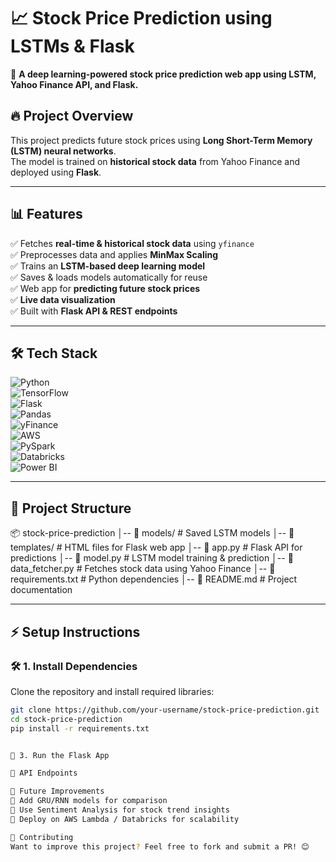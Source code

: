 # 📈 Stock Price Prediction using LSTMs & Flask

🚀 **A deep learning-powered stock price prediction web app using LSTM, Yahoo Finance API, and Flask.**  

## 🔥 Project Overview  
This project predicts future stock prices using **Long Short-Term Memory (LSTM) neural networks**.  
The model is trained on **historical stock data** from Yahoo Finance and deployed using **Flask**.  

---

## 📊 Features  
✅ Fetches **real-time & historical stock data** using `yfinance`  
✅ Preprocesses data and applies **MinMax Scaling**  
✅ Trains an **LSTM-based deep learning model**  
✅ Saves & loads models automatically for reuse  
✅ Web app for **predicting future stock prices**  
✅ **Live data visualization**  
✅ Built with **Flask API & REST endpoints**  

---

## 🛠️ Tech Stack  
![Python](https://img.shields.io/badge/Python-3776AB?style=for-the-badge&logo=python&logoColor=white)  
![TensorFlow](https://img.shields.io/badge/TensorFlow-FF6F00?style=for-the-badge&logo=tensorflow&logoColor=white)  
![Flask](https://img.shields.io/badge/Flask-000000?style=for-the-badge&logo=flask&logoColor=white)  
![Pandas](https://img.shields.io/badge/Pandas-150458?style=for-the-badge&logo=pandas&logoColor=white)  
![yFinance](https://img.shields.io/badge/Yahoo%20Finance-003366?style=for-the-badge)  
![AWS](https://img.shields.io/badge/AWS-FF9900?style=for-the-badge&logo=amazonaws&logoColor=white)  
![PySpark](https://img.shields.io/badge/PySpark-F7B500?style=for-the-badge&logo=apache-spark&logoColor=white)  
![Databricks](https://img.shields.io/badge/Databricks-FF3621?style=for-the-badge&logo=databricks&logoColor=white)  
![Power BI](https://img.shields.io/badge/Power%20BI-F2C811?style=for-the-badge&logo=power-bi&logoColor=white)  

---

## 📂 Project Structure  
📦 stock-price-prediction
│-- 📁 models/ # Saved LSTM models
│-- 📁 templates/ # HTML files for Flask web app
│-- 📄 app.py # Flask API for predictions
│-- 📄 model.py # LSTM model training & prediction
│-- 📄 data_fetcher.py # Fetches stock data using Yahoo Finance
│-- 📄 requirements.txt # Python dependencies
│-- 📄 README.md # Project documentation



---

## ⚡ Setup Instructions  

### 🛠️ **1. Install Dependencies**  
Clone the repository and install required libraries:  
```bash
git clone https://github.com/your-username/stock-price-prediction.git
cd stock-price-prediction
pip install -r requirements.txt


🚀 3. Run the Flask App

📌 API Endpoints

🚀 Future Improvements
🔹 Add GRU/RNN models for comparison
🔹 Use Sentiment Analysis for stock trend insights
🔹 Deploy on AWS Lambda / Databricks for scalability

🤝 Contributing
Want to improve this project? Feel free to fork and submit a PR! 😊

